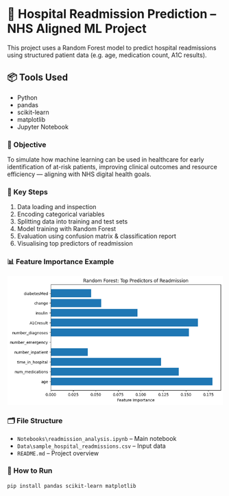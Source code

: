 # 🏥 Hospital Readmission Prediction – NHS Aligned ML Project

This project uses a Random Forest model to predict hospital readmissions using structured patient data (e.g. age, medication count, A1C results).

## 📦 Tools Used
- Python
- pandas
- scikit-learn
- matplotlib
- Jupyter Notebook

### 🧠 Objective
To simulate how machine learning can be used in healthcare for early identification of at-risk patients, improving clinical outcomes and resource efficiency — aligning with NHS digital health goals.

### 🔧 Key Steps
1. Data loading and inspection
2. Encoding categorical variables
3. Splitting data into training and test sets
4. Model training with Random Forest
5. Evaluation using confusion matrix & classification report
6. Visualising top predictors of readmission

### 📊 Feature Importance Example
![Feature Importance](Images\feature-importance.png)

### 🗂️ File Structure
- `Notebooks\readmission_analysis.ipynb` – Main notebook
- `Data\sample_hospital_readmissions.csv` – Input data
- `README.md` – Project overview

### 🚀 How to Run
```bash
pip install pandas scikit-learn matplotlib
